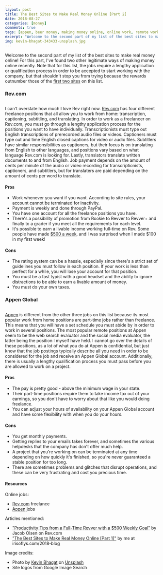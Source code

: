 ```yaml
---
layout: post
title: The Best Sites to Make Real Money Online [Part 2]
date: 2018-08-27
categories: [money]
comments: true
tags: [appen, beer money, making money online, online work, remote work, rev.com, work from home, working online]
excerpt: "Welcome to the second part of my list of the best sites to make real money online! For this part, I've found two other legitimate ways of making money online recently. Note that for this list, the jobs require a lengthy application or qualification process in order to be accepted to start working with the company, but that shouldn't stop you from trying because the rewards outnumber those of the first two sites on this list."
img: kevin-bhagat-343433-unsplash.jpg
---
```


<!--
<iframe class="video" src="https://www.youtube.com/embed/2e-uLBC5k0o" frameborder="0" allow="accelerometer; autoplay; encrypted-media; gyroscope; picture-in-picture" allowfullscreen></iframe>
-->

<p><first-letter>W</first-letter>elcome to the second part of my list of the best sites to make real money online! For this part, I've found two other legitimate ways of making money online recently. Note that for this list, the jobs require a lengthy application or qualification process in order to be accepted to start working with the company, but that shouldn't stop you from trying because the rewards outnumber those of the <a href="{{ site.url }}/2018-blog/posts/the-best-sites-to-make-real-money-online-part-1">first two sites</a> on this list.</p>

<h3>Rev.com</h3>

<img src="{{ site.url }}/img/revlogo.png" alt="" class="img-fluid rightfloat">

<p>I can't overstate how much I love Rev right now. <a href="http://rev.com/freelancers" target="_blank">Rev.com</a> has four different freelance positions that all allow you to work from home: transcription, captioning, subtitling, and translating. In order to work as a freelancer on Rev.com, you must go through a lengthy application process for the positions you want to have individually. Transcriptionists must type out English transcriptions of prerecorded audio files or videos. Captioners must type out and time English closed captions for video or audio files. Subtitlers have similar responsibilities as captioners, but their focus is on translating from English to other languages, and positions vary based on what language Rev.com is looking for. Lastly, translators translate written documents to and from English. Job payment depends on the amount of cents per minute of the audio or video recording for transcriptionists, captioners, and subtitlers, but for translaters are paid depending on the amount of cents per word to translate.</p>

<h4>Pros</h4>

<ul>
	<li>Work whenever you want if you want. According to site rules, your account cannot be terminated for inactivity.</li>
	<li>Payment is weekly and done through PayPal.</li>
	<li>You have one account for all the freelance positions you have.</li>
	<li>There's a possibility of promotion from Rookie to Revver to Revver+ and finally to a grader if you meet all the requirements for each level.</li>
	<li>It's possible to earn a livable income working full-time on Rev. Some people have made <a href="https://www.rev.com/blog/productivity-tips-full-time-revver/" target="_blank">$500 a week</a>, and I was surprised when I made $100 in my first week!</li>
</ul>

<h4>Cons</h4>

<ul>
	<li>The rating system can be a hassle, especially since there's a strict set of guidelines you must follow in each position. If your work is less than perfect for a while, you will lose your account for that position.</li>
	<li>You must be a fast typist with a good headset and the ability to ignore distractions to be able to earn a livable amount of money. </li>
	<li>You must do your own taxes.</li>
</ul>

<h3>Appen Global</h3>

<img src="{{ site.url }}/img/appenlogo.png" alt="" class="img-fluid leftfloat">

<p><a href="https://join.appen.com/" target="_blank">Appen</a> is different from the other three jobs on this list because its most popular work from home positions are part-time jobs rather than freelance. This means that you will have a set schedule you must abide by in order to work in several positions. The most popular remote positions at Appen seem to be the web search evaluator and the social media evaluator, the latter being the position I myself have held. I cannot go over the details of these positions, as a lot of what you do at Appen is confidential, but just know that the job postings typically describe all you need in order to be considered for the job and receive an Appen Global account. Additionally, there is usually a lengthy qualification process you must pass before you are allowed to work on a project.</p>

<h4>Pros</h4>

<ul>
	<li>The pay is pretty good - above the minimum wage in your state.</li>
	<li>Their part-time positions require them to take income tax out of your earnings, so you don't have to worry about that like you would doing freelance.</li>
	<li>You can adjust your hours of availability on your Appen Global account and have some flexibility with when you do your hours.</li>
</ul>

<h4>Cons</h4>

<ul>
	<li>You get monthly payments.</li>
	<li>Getting replies to your emails takes forever, and sometimes the various helpdesks that the company has don't offer much help.</li>
	<li>A project that you're working on can be terminated at any time depending on how quickly it's finished, so you're never guaranteed a stable position for too long.</li>
	<li>There are sometimes problems and glitches that disrupt operations, and these can be very frustrating and cost you precious time.</li>
</ul>

<h4>Resources</h4>

<p>Online jobs:</p>

<ul>
	<li><a href="http://rev.com/freelancers" target="_blank">Rev.com</a> freelance</li>
	<li><a href="http://join.appen.com" target="_blank">Appen</a> jobs</li>
</ul>

<p>Articles mentioned:</p>

<ul>
	<li><a href="https://www.rev.com/blog/productivity-tips-full-time-revver/" target="_blank">"Productivity Tips from a Full-Time Revver with a $500 Weekly Goal"</a> by Jacob Olsen on Rev.com</li>
	<li><a href="{{ site.url }}/2018-blog/posts/the-best-sites-to-make-real-money-online-part-1">"The Best Sites to Make Real Money Online [Part 1]"</a> by me at irisoflys.com/2018-blog</li>
</ul>

<p>Image credits:</p>

<ul>
	<li>Photo by <a href="https://unsplash.com/photos/zNRITe8NPqY?utm_source=unsplash&amp;utm_medium=referral&amp;utm_content=creditCopyText" target="_blank">Kevin Bhagat</a> on <a href="https://unsplash.com/search/photos/portfolio?utm_source=unsplash&amp;utm_medium=referral&amp;utm_content=creditCopyText" target="_blank">Unsplash</a></li>
	<li>Site logos from Google Image Search</li>
</ul>
